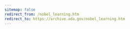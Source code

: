 ```yaml
---
sitemap: false 
redirect_from: /nobel_learning.htm 
redirect_to: https://archive.ada.gov/nobel_learning.htm 
---
```

